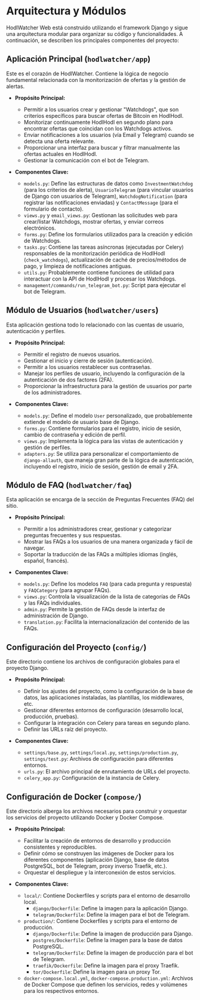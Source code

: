 # Arquitectura y Módulos

HodlWatcher Web está construido utilizando el framework Django y sigue una arquitectura modular para organizar su código y funcionalidades. A continuación, se describen los principales componentes del proyecto:

## Aplicación Principal (`hodlwatcher/app`)

Este es el corazón de HodlWatcher. Contiene la lógica de negocio fundamental relacionada con la monitorización de ofertas y la gestión de alertas.

*   **Propósito Principal:**
    *   Permitir a los usuarios crear y gestionar "Watchdogs", que son criterios específicos para buscar ofertas de Bitcoin en HodlHodl.
    *   Monitorizar continuamente HodlHodl en segundo plano para encontrar ofertas que coincidan con los Watchdogs activos.
    *   Enviar notificaciones a los usuarios (vía Email y Telegram) cuando se detecta una oferta relevante.
    *   Proporcionar una interfaz para buscar y filtrar manualmente las ofertas actuales en HodlHodl.
    *   Gestionar la comunicación con el bot de Telegram.

*   **Componentes Clave:**
    *   `models.py`: Define las estructuras de datos como `InvestmentWatchdog` (para los criterios de alerta), `UsuarioTelegram` (para vincular usuarios de Django con usuarios de Telegram), `WatchdogNotification` (para registrar las notificaciones enviadas) y `ContactMessage` (para el formulario de contacto).
    *   `views.py` y `email_views.py`: Gestionan las solicitudes web para crear/listar Watchdogs, mostrar ofertas, y enviar correos electrónicos.
    *   `forms.py`: Define los formularios utilizados para la creación y edición de Watchdogs.
    *   `tasks.py`: Contiene las tareas asíncronas (ejecutadas por Celery) responsables de la monitorización periódica de HodlHodl (`check_watchdogs`), actualización de caché de precios/métodos de pago, y limpieza de notificaciones antiguas.
    *   `utils.py`: Probablemente contiene funciones de utilidad para interactuar con la API de HodlHodl y procesar los Watchdogs.
    *   `management/commands/run_telegram_bot.py`: Script para ejecutar el bot de Telegram.

## Módulo de Usuarios (`hodlwatcher/users`)

Esta aplicación gestiona todo lo relacionado con las cuentas de usuario, autenticación y perfiles.

*   **Propósito Principal:**
    *   Permitir el registro de nuevos usuarios.
    *   Gestionar el inicio y cierre de sesión (autenticación).
    *   Permitir a los usuarios restablecer sus contraseñas.
    *   Manejar los perfiles de usuario, incluyendo la configuración de la autenticación de dos factores (2FA).
    *   Proporcionar la infraestructura para la gestión de usuarios por parte de los administradores.

*   **Componentes Clave:**
    *   `models.py`: Define el modelo `User` personalizado, que probablemente extiende el modelo de usuario base de Django.
    *   `forms.py`: Contiene formularios para el registro, inicio de sesión, cambio de contraseña y edición de perfil.
    *   `views.py`: Implementa la lógica para las vistas de autenticación y gestión de perfiles.
    *   `adapters.py`: Se utiliza para personalizar el comportamiento de `django-allauth`, que maneja gran parte de la lógica de autenticación, incluyendo el registro, inicio de sesión, gestión de email y 2FA.

## Módulo de FAQ (`hodlwatcher/faq`)

Esta aplicación se encarga de la sección de Preguntas Frecuentes (FAQ) del sitio.

*   **Propósito Principal:**
    *   Permitir a los administradores crear, gestionar y categorizar preguntas frecuentes y sus respuestas.
    *   Mostrar las FAQs a los usuarios de una manera organizada y fácil de navegar.
    *   Soportar la traducción de las FAQs a múltiples idiomas (inglés, español, francés).

*   **Componentes Clave:**
    *   `models.py`: Define los modelos `FAQ` (para cada pregunta y respuesta) y `FAQCategory` (para agrupar FAQs).
    *   `views.py`: Controla la visualización de la lista de categorías de FAQs y las FAQs individuales.
    *   `admin.py`: Permite la gestión de FAQs desde la interfaz de administración de Django.
    *   `translation.py`: Facilita la internacionalización del contenido de las FAQs.

## Configuración del Proyecto (`config/`)

Este directorio contiene los archivos de configuración globales para el proyecto Django.

*   **Propósito Principal:**
    *   Definir los ajustes del proyecto, como la configuración de la base de datos, las aplicaciones instaladas, las plantillas, los middlewares, etc.
    *   Gestionar diferentes entornos de configuración (desarrollo local, producción, pruebas).
    *   Configurar la integración con Celery para tareas en segundo plano.
    *   Definir las URLs raíz del proyecto.

*   **Componentes Clave:**
    *   `settings/base.py`, `settings/local.py`, `settings/production.py`, `settings/test.py`: Archivos de configuración para diferentes entornos.
    *   `urls.py`: El archivo principal de enrutamiento de URLs del proyecto.
    *   `celery_app.py`: Configuración de la instancia de Celery.

## Configuración de Docker (`compose/`)

Este directorio alberga los archivos necesarios para construir y orquestar los servicios del proyecto utilizando Docker y Docker Compose.

*   **Propósito Principal:**
    *   Facilitar la creación de entornos de desarrollo y producción consistentes y reproducibles.
    *   Definir cómo se construyen las imágenes de Docker para los diferentes componentes (aplicación Django, base de datos PostgreSQL, bot de Telegram, proxy inverso Traefik, etc.).
    *   Orquestar el despliegue y la interconexión de estos servicios.

*   **Componentes Clave:**
    *   `local/`: Contiene Dockerfiles y scripts para el entorno de desarrollo local.
        *   `django/Dockerfile`: Define la imagen para la aplicación Django.
        *   `telegram/Dockerfile`: Define la imagen para el bot de Telegram.
    *   `production/`: Contiene Dockerfiles y scripts para el entorno de producción.
        *   `django/Dockerfile`: Define la imagen de producción para Django.
        *   `postgres/Dockerfile`: Define la imagen para la base de datos PostgreSQL.
        *   `telegram/Dockerfile`: Define la imagen de producción para el bot de Telegram.
        *   `traefik/Dockerfile`: Define la imagen para el proxy Traefik.
        *   `tor/Dockerfile`: Define la imagen para un proxy Tor.
    *   `docker-compose.local.yml`, `docker-compose.production.yml`: Archivos de Docker Compose que definen los servicios, redes y volúmenes para los respectivos entornos.
